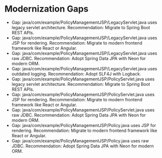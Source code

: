 # Modernization Gaps

- Gap: java/com/example/PolicyManagementJSP/LegacyServlet.java uses legacy servlet architecture. Recommendation: Migrate to Spring Boot REST APIs.
- Gap: java/com/example/PolicyManagementJSP/LegacyServlet.java uses JSP for rendering. Recommendation: Migrate to modern frontend framework like React or Angular.
- Gap: java/com/example/PolicyManagementJSP/LegacyServlet.java uses raw JDBC. Recommendation: Adopt Spring Data JPA with Neon for modern ORM.
- Gap: java/com/example/PolicyManagementJSP/LegacyServlet.java uses outdated logging. Recommendation: Adopt SLF4J with Logback.
- Gap: java/com/example/PolicyManagementJSP/PolicyServlet.java uses legacy servlet architecture. Recommendation: Migrate to Spring Boot REST APIs.
- Gap: java/com/example/PolicyManagementJSP/PolicyServlet.java uses JSP for rendering. Recommendation: Migrate to modern frontend framework like React or Angular.
- Gap: java/com/example/PolicyManagementJSP/PolicyServlet.java uses raw JDBC. Recommendation: Adopt Spring Data JPA with Neon for modern ORM.
- Gap: java/com/example/PolicyManagementJSP/Policy.java uses JSP for rendering. Recommendation: Migrate to modern frontend framework like React or Angular.
- Gap: java/com/example/PolicyManagementJSP/Policy.java uses raw JDBC. Recommendation: Adopt Spring Data JPA with Neon for modern ORM.
